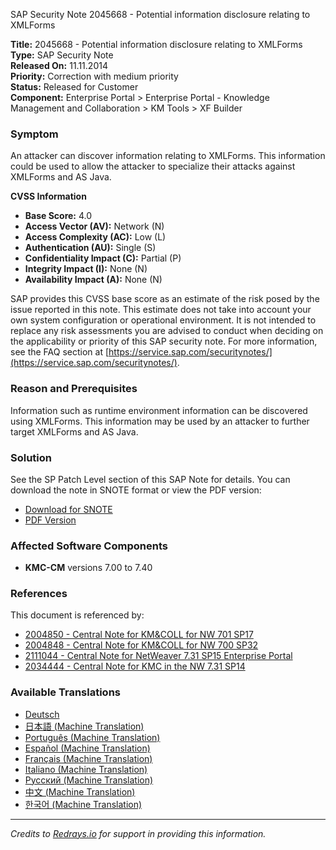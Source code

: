 SAP Security Note 2045668 - Potential information disclosure relating to XMLForms

**Title:** 2045668 - Potential information disclosure relating to XMLForms  
**Type:** SAP Security Note  
**Released On:** 11.11.2014  
**Priority:** Correction with medium priority  
**Status:** Released for Customer  
**Component:** Enterprise Portal > Enterprise Portal - Knowledge Management and Collaboration > KM Tools > XF Builder

### Symptom
An attacker can discover information relating to XMLForms. This information could be used to allow the attacker to specialize their attacks against XMLForms and AS Java.

**CVSS Information**  
- **Base Score:** 4.0  
- **Access Vector (AV):** Network (N)  
- **Access Complexity (AC):** Low (L)  
- **Authentication (AU):** Single (S)  
- **Confidentiality Impact (C):** Partial (P)  
- **Integrity Impact (I):** None (N)  
- **Availability Impact (A):** None (N)

SAP provides this CVSS base score as an estimate of the risk posed by the issue reported in this note. This estimate does not take into account your own system configuration or operational environment. It is not intended to replace any risk assessments you are advised to conduct when deciding on the applicability or priority of this SAP security note. For more information, see the FAQ section at [https://service.sap.com/securitynotes/](https://service.sap.com/securitynotes/).

### Reason and Prerequisites
Information such as runtime environment information can be discovered using XMLForms. This information may be used by an attacker to further target XMLForms and AS Java.

### Solution
See the SP Patch Level section of this SAP Note for details. You can download the note in SNOTE format or view the PDF version:

- [Download for SNOTE](https://notesdownloads.sap.com/note/0040000017913962017)
- [PDF Version](https://userapps.support.sap.com/sap/support/sfm/notes/print/0002045668?language=en-US&token=ED92C24023E049476F37C1BF00D5DF65)

### Affected Software Components
- **KMC-CM** versions 7.00 to 7.40

### References
This document is referenced by:
- [2004850 - Central Note for KM&COLL for NW 701 SP17](https://me.sap.com/notes/2004850)
- [2004848 - Central Note for KM&COLL for NW 700 SP32](https://me.sap.com/notes/2004848)
- [2111044 - Central Note for NetWeaver 7.31 SP15 Enterprise Portal](https://me.sap.com/notes/2111044)
- [2034444 - Central Note for KMC in the NW 7.31 SP14](https://me.sap.com/notes/2034444)

### Available Translations
- [Deutsch](https://me.sap.com/notes/0002045668/D)
- [日本語 (Machine Translation)](https://me.sap.com/notes/0002045668/J)
- [Português (Machine Translation)](https://me.sap.com/notes/0002045668/P)
- [Español (Machine Translation)](https://me.sap.com/notes/0002045668/S)
- [Français (Machine Translation)](https://me.sap.com/notes/0002045668/F)
- [Italiano (Machine Translation)](https://me.sap.com/notes/0002045668/I)
- [Русский (Machine Translation)](https://me.sap.com/notes/0002045668/R)
- [中文 (Machine Translation)](https://me.sap.com/notes/0002045668/1)
- [한국어 (Machine Translation)](https://me.sap.com/notes/0002045668/3)

---

*Credits to [Redrays.io](https://redrays.io) for support in providing this information.*
